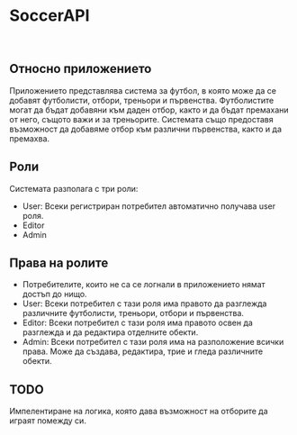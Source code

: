 # SoccerAPI
<br>

<h2>Относно приложението</h2>
Приложението представлява система за футбол, в която може да се добавят футболисти, отбори, треньори и първенства. Футболистите могат да бъдат добавяни към даден отбор, както и да бъдат 
премахани от него, същото важи и за треньорите. Системата също предоставя възможност да добавяме отбор към различни първенства, както и да премахва.

<h2>Роли</h2>
Системата разполага с три роли:
<ul>
  <li> 
    User: Всеки регистриран потребител автоматично получава user роля.
  </li>
  <li> 
    Editor
  </li>
  <li> 
    Admin
  </li>
</ul>

<h2>Права на ролите</h2>
<ul>
  <li>
    Потребителите, които не са се логнали в приложението нямат достъп до нищо.
  </li>
  <li> 
    User: Всеки потребител с тази роля има правото да разглежда различните футболисти, треньори, отбори и първенства.
  </li>
  <li> 
    Editor: Всеки потребител с тази роля има правото освен да разглежда и да редактира отделните обекти.
  </li>
  <li> 
    Admin: Всеки потребител с тази роля има на разположение всички права. Може да създава, редактира, трие и гледа различните обекти.
  </li>
</ul>

<h2>TODO</h2>
Импелентиране на логика, която дава възможност на отборите да играят помежду си.
